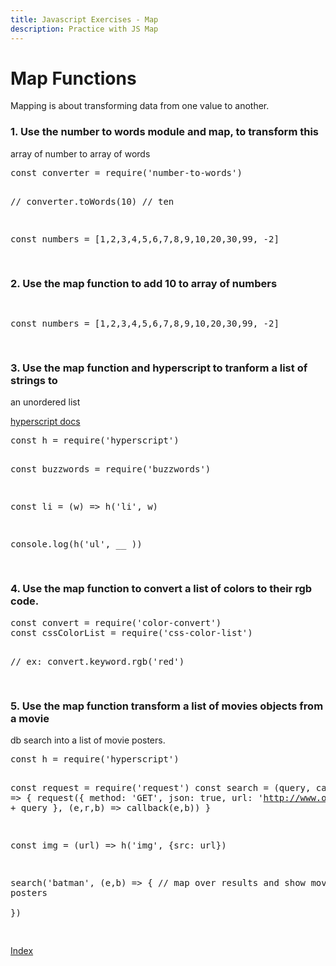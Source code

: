 ```yaml
---
title: Javascript Exercises - Map
description: Practice with JS Map
---
```


<script src="https://embed.runkit.com"></script>
<script src="script.js"></script>

# Map Functions

Mapping is about transforming data from one value to another.

### 1. Use the number to words module and map, to transform this
array of number to array of words

<div class="runkit">
<pre>
const converter = require('number-to-words')

// converter.toWords(10)  // ten

const numbers = [1,2,3,4,5,6,7,8,9,10,20,30,99, -2]

</pre>
</div>

### 2. Use the map function to add 10 to array of numbers

<div class="runkit">
<pre>

const numbers = [1,2,3,4,5,6,7,8,9,10,20,30,99, -2]

</pre>
</div>

### 3. Use the map function and hyperscript to tranform a list of strings to
an unordered list

[hyperscript docs](https://github.com/dominictarr/hyperscript)

<div class="runkit">
<pre>
const h = require('hyperscript')

const buzzwords = require('buzzwords')

const li = (w) => h('li', w)

console.log(h('ul', __ ))

</pre>
</div>

### 4. Use the map function to convert a list of colors to their rgb code.

<div class="runkit">
<pre>
const convert = require('color-convert')
const cssColorList = require('css-color-list')

// ex: convert.keyword.rgb('red')

</pre>
</div>

### 5. Use the map function transform a list of movies objects from a movie
db search into a list of movie posters.

<div class="runkit">
<pre>
const h = require('hyperscript')


const request = require('request')
const search = (query, callback) => {
  request({
    method: 'GET',
    json: true,
    url: 'http://www.omdbapi.com/?r=json&s=' + query
  }, (e,r,b) => callback(e,b))
}

const img = (url) => h('img', {src: url})

search('batman', (e,b) => {
  // map over results and show movie posters   
})

</pre>
</div>

[Index](/)

